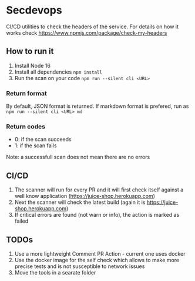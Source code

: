 # Secdevops

CI/CD utilities to check the headers of the service. For details on how it works check https://www.npmjs.com/package/check-my-headers 

## How to run it

1. Install Node 16
1. Install all dependencies `npm install`
1. Run the scan on your code `npm run --silent cli <URL>`

### Return format
By default, JSON format is returned. If markdown format is prefered, run as `npm run --silent cli <URL> md`

### Return codes
- 0: if the scan succeeds
- 1: if the scan fails

Note: a successfull scan does not mean there are no errors

## CI/CD
1. The scanner will run for every PR and it will first check itself against a well know application (https://juice-shop.herokuapp.com)
1. Next the scanner will check the latest build (again it is https://juice-shop.herokuapp.com)
1. If critical errors are found (not warn or info), the action is marked as failed

## TODOs
1. Use a more lightweight Comment PR Action - current one uses docker
1. Use the docker image for the self check which allows to make more precise tests and is not susceptible to network issues
1. Move the tools in a searate folder